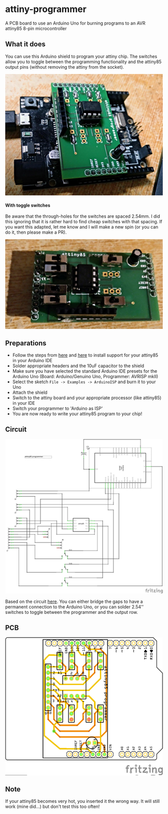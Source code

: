 # attiny-programmer

A PCB board to use an Arduino Uno for burning programs to an AVR attiny85 8-pin microcontroller

## What it does

You can use this Arduino shield to program your attiny chip. The switches allow
you to toggle between the programming functionality and the attiny85 output
pins (without removing the attiny from the socket).

![alt text](https://raw.githubusercontent.com/barafael/attiny-programmer/master/programmer.jpg)

#### With toggle switches

Be aware that the through-holes for the switches are spaced 2.54mm. I did this
ignoring that it is rather hard to find cheap switches with that spacing. If
you want this adapted, let me know and I will make a new spin (or you can do
it, then please make a PR).

![alt text](https://raw.githubusercontent.com/barafael/attiny-programmer/master/programmer_switches.jpg)

## Preparations

* Follow the steps from [here](http://highlowtech.org/?p=1695) and [here](http://highlowtech.org/?p=1706) to install support for your attiny85 in your Arduino IDE
* Solder appropriate headers and the 10uF capacitor to the shield
* Make sure you have selected the standard Arduino IDE presets for the Arduino Uno (Board: Arduino/Genuino Uno, Programmer: AVRISP mkII)
* Select the sketch ```File -> Examples -> ArduinoISP``` and burn it to your Uno
* Attach the shield
* Switch to the attiny board and your appropriate processor (like attiny85) in your IDE
* Switch your programmer to 'Arduino as ISP'
* You are now ready to write your attiny85 program to your chip!

## Circuit

![alt text](https://raw.githubusercontent.com/barafael/attiny-programmer/master/attiny-programmer_circuit.png)

Based on the circuit [here](http://highlowtech.org/?p=1706). You can either
bridge the gaps to have a permanent connection to the Arduino Uno, or you can
solder 2.54'' switches to toggle between the programmer and the output row.

## PCB

![alt text](https://raw.githubusercontent.com/barafael/attiny-programmer/master/attiny-programmer_PCB.png)

## Note

If your attiny85 becomes very hot, you inserted it the wrong way. It will still
work (mine did...) but don't test this too often!
